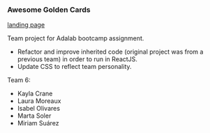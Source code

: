 ### Awesome Golden Cards

[landing page](https://github.com/kaylacrane/awesome-golden-cards/blob/master/awesome-golden-cards-landing.JPG?raw=true)

Team project for Adalab bootcamp assignment.

- Refactor and improve inherited code (original project was from a previous team) in order to run in ReactJS.
- Update CSS to reflect team personality.

Team 6:

- Kayla Crane
- Laura Moreaux
- Isabel Olivares
- Marta Soler
- Miriam Suárez
